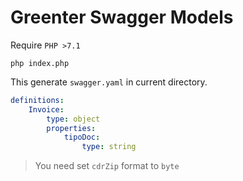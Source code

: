 # Greenter Swagger Models

Require `PHP >7.1`

```
php index.php
```

This generate `swagger.yaml` in current directory.


```yaml
definitions:
    Invoice:
        type: object
        properties:
            tipoDoc:
                type: string
```

> You need set `cdrZip` format to `byte`